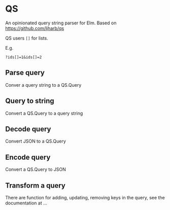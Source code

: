 # QS

An opinionated query string parser for Elm. Based on https://github.com/ljharb/qs

QS users `[]` for lists.

E.g.

```
?ids[]=1&ids[]=2
```

## Parse query

Conver a query string to a QS.Query

## Query to string

Convert a QS.Query to a query string

## Decode query

Convert JSON to a QS.Query

## Encode query

Convert a QS.Query to JSON

## Transform a query

There are function for adding, updating, removing keys in the query, see the documentation at ...